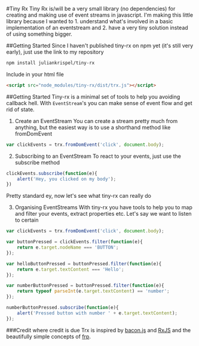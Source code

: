 #Tiny Rx
Tiny Rx is/will be a very small library (no dependencies) for creating and making use of event streams in javascript. I'm making this little library because I wanted to 1. understand what's involved in a basic implementation of an eventstream and 2. have a very tiny solution instead of using something bigger.

##Getting Started
Since I haven't published tiny-rx on npm yet (it's still very early), just use the link to my repository
```bash
npm install juliankrispel/tiny-rx
```

Include in your html file
```html
<script src="node_modules/tiny-rx/dist/trx.js"></script>
```

##Getting Started
Tiny-rx is a minimal set of tools to help you avoiding callback hell. With `EventStream`'s you can make sense of event flow and get rid of state.

1. Create an EventStream
You can create a stream pretty much from anything, but the easiest way is to use a shorthand method like fromDomEvent
```javascript
var clickEvents = trx.fromDomEvent('click', document.body);
```

2. Subscribing to an EventStream
To react to your events, just use the subscribe method
```javascript
clickEvents.subscribe(function(e){
    alert('Hey, you clicked on my body');
})
```
Pretty standard ey, now let's see what tiny-rx can really do

3. Organising EventStreams
With tiny-rx you have tools to help you to map and filter your events, extract properties etc. Let's say we want to listen to certain



```javascript
var clickEvents = trx.fromDomEvent('click', document.body);

var buttonPressed = clickEvents.filter(function(e){
    return e.target.nodeName === 'BUTTON';
});

var helloButtonPressed = buttonPressed.filter(function(e){
    return e.target.textContent === 'Hello';
});

var numberButtonPressed = buttonPressed.filter(function(e){
    return typeof parseInt(e.target.textContent) == 'number';
});

numberButtonPressed.subscribe(function(e){
    alert('Pressed button with number ' + e.target.textContent);
});
```

###Credit where credit is due
Trx is inspired by [bacon.js](https://github.com/baconjs/bacon.js/tree/master) and [RxJS](https://github.com/Reactive-Extensions/RxJS) and the beautifully simple concepts of [frp](http://en.wikipedia.org/wiki/Functional_reactive_programming).
